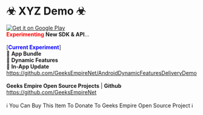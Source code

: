 # ☣ XYZ Demo ☣  <br />
<a href='https://play.google.com/store/apps/details?id=net.geeksempire.experimental.demonstration&pcampaignid=MKT-Other-global-all-co-prtnr-py-PartBadge-Mar2515-1'><img alt='Get it on Google Play' src='https://play.google.com/intl/en_gb/badges/images/generic/en_badge_web_generic.png'/></a>
 <br />
<font color="#ff0000"><b>Experimenting</b></font> <b>New SDK & API</b>... <br />
 <br />
[<font color="#0700ff"><b>Current Experiment</b></font>] <br />
🧪 <b>App Bundle</b> <br /> 
🧪 <b>Dynamic Features</b> <br />
🧪 <b>In-App Update</b>  <br />
https://github.com/GeeksEmpireNet/AndroidDynamicFeaturesDeliveryDemo <br />
 <br />
<b>Geeks Empire Open Source Projects</b> | <b>Github</b> <br />
https://github.com/GeeksEmpireNet <br />
 <br />
ℹ You Can Buy This Item To Donate To Geeks Empire Open Source Project ℹ <br />
 <br />
